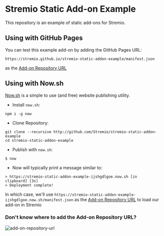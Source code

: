 # Stremio Static Add-on Example

This repository is an example of static add-ons for Stremio.


## Using with GitHub Pages

You can test this example add-on by adding the GitHub Pages URL:

`https://stremio.github.io/stremio-static-addon-example/manifest.json`

as the [Add-on Repository URL](https://github.com/Stremio/stremio-static-addon-example/blob/master/README.md#dont-know-where-to-add-the-add-on-repository-url)


## Using with Now.sh

[Now.sh](https://zeit.co/now) is a simple to use (and free) website publishing utility.

- Install `now.sh`:

```
npm i -g now
```

- Clone Repository:

```
git clone --recursive http://github.com/Stremio/stremio-static-addon-example
cd stremio-static-addon-example
```

- Publish with `now.sh`:

```
$ now
```

- Now will typically print a message similar to:

```
> https://stremio-static-addon-example-ijshgdlgoe.now.sh [in clipboard] [3s]
> Deployment complete!
```

In which case, we'll use `https://stremio-static-addon-example-ijshgdlgoe.now.sh/manifest.json` as the [Add-on Repository URL](https://github.com/Stremio/stremio-static-addon-example/blob/master/README.md#dont-know-where-to-add-the-add-on-repository-url) to load our add-on in Stremio


### Don't know where to add the Add-on Repository URL?

![add-on-repository-url](https://user-images.githubusercontent.com/1777923/43146711-65a33ccc-8f6a-11e8-978e-4c69640e63e3.png)
